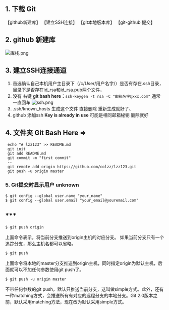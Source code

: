## 1.  下载 Git
【github新建库】
【建立SSH连接】
【git本地版本库】
【git-github 提交】

## 2.  github 新建库
![库栈.png](https://upload-images.jianshu.io/upload_images/8534714-3d2b4cba57681ad2.png?imageMogr2/auto-orient/strip%7CimageView2/2/w/1240)

## 3. 建立SSH连接通道
  1. 首选确认自己本机用户主目录下（/c/User/用户名字/）是否有存在.ssh目录，目录下是否存在id_rsa和id_rsa.pub两个文件，
  2. 没有 右键 **git bash here：**`ssh-keygen -t rsa -C "邮箱名字@xxx.com"`    通常一直回车
    ![ssh.png](https://upload-images.jianshu.io/upload_images/8534714-4ea7f2ee47de70bd.png?imageMogr2/auto-orient/strip%7CimageView2/2/w/1240)
  3. .ssh/known_hosts 生成这个文件  直接删除 重新生成就好了、
  4. github 添加ssh  **Key is already in use** 可能是相同邮箱秘钥  删除就好

##  4. 文件夹 Git Bash Here =>
```
 echo "# lzz123" >> README.md
 git init
 git add README.md
 git commit -m "first commit"
 --
 git remote add origin https://github.com/colzz/lzz123.git
 git push -u origin master
```

### 5. Git提交时显示用户 unknown
```
$ git config --global user.name "your_name"
$ git config --global user.email "your_email@youremail.com"
```
## ***
```
$ git push origin
```
上面命令表示，将当前分支推送到origin主机的对应分支。
如果当前分支只有一个追踪分支，那么主机名都可以省略。
```
$ git push
```
上面命令将本地的master分支推送到origin主机，同时指定origin为默认主机，后面就可以不加任何参数使用git push了。
```
$ git push -u origin master
```
不带任何参数的git push，默认只推送当前分支，这叫做simple方式。此外，还有一种matching方式，会推送所有有对应的远程分支的本地分支。Git 2.0版本之前，默认采用matching方法，现在改为默认采用simple方式。
